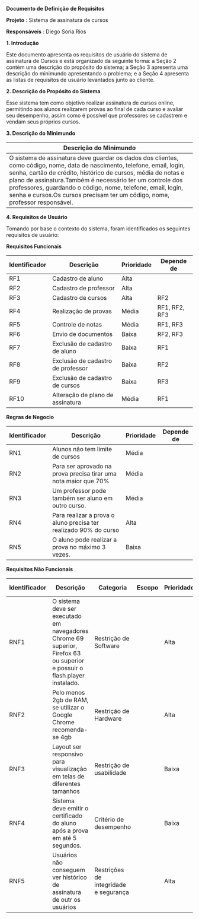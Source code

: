 **Documento de**  **Definição**  **de Requisitos**



**Projeto** : Sistema de assinatura de cursos

**Responsáveis** : Diego Soria Rios

**1. Introdução**

Este documento apresenta os requisitos de usuário do sistema de assinatura de Cursos e está organizado da seguinte forma: a Seção 2 contém uma descrição do propósito do sistema; a Seção 3 apresenta uma descrição do minimundo apresentando o problema; e a Seção 4 apresenta as listas de requisitos de usuário levantados junto ao cliente.

**2. Descrição do Propósito do Sistema**

Esse sistema tem como objetivo realizar assinatura de cursos online, permitindo aos alunos realizarem provas ao final de cada curso e avaliar seu desempenho, assim como é possível que professores se cadastrem e vendam seus próprios cursos.

**3. Descrição do Minimundo**

| **Descrição do Minimundo** |
| --- |
| O sistema de assinatura deve guardar os dados dos clientes, como código, nome, data de nascimento, telefone, email, login, senha, cartão de crédito, histórico de cursos, média de notas e plano de assinatura.Também é necessário ter um controle dos professores, guardando o código, nome, telefone, email, login, senha e cursos.Os cursos precisam ter um código, nome, professor responsável. |



**4. Requisitos de Usuário**

Tomando por base o contexto do sistema, foram identificados os seguintes requisitos de usuário:

**Requisitos Funcionais**

| **Identificador** | **Descrição** | **Prioridade** | **Depende de** |
| --- | --- | --- | --- |
| RF1 | Cadastro de aluno | Alta |   |
| RF2 | Cadastro de professor | Alta |   |
| RF3 | Cadastro de cursos | Alta | RF2 |
| RF4 | Realização de provas | Média | RF1, RF2, RF3 |
| RF5 | Controle de notas | Média | RF1, RF3 |
| RF6 | Envio de documentos | Baixa | RF2, RF3 |
| RF7 | Exclusão de cadastro de aluno | Baixa | RF1 |
| RF8 | Exclusão de cadastro de professor | Baixa | RF2 |
| RF9 | Exclusão de cadastro de cursos | Baixa | RF3 |
| RF10 | Alteração de plano de assinatura | Média | RF1 |



**Regras de Negocio**

| **Identificador** | **Descrição** | **Prioridade** | **Depende de** |
| --- | --- | --- | --- |
| RN1 | Alunos não tem limite de cursos | Média |   |
| RN2 | Para ser aprovado na prova precisa tirar uma nota maior que 70% | Média |   |
| RN3 | Um professor pode também ser aluno em outro curso. | Média |   |
| RN4 | Para realizar a prova o aluno precisa ter realizado 90% do curso | Alta |   |
| RN5 | O aluno pode realizar a prova no máximo 3 vezes. | Baixa |   |



**Requisitos Não Funcionais**

| **Identificador** | **Descrição** | **Categoria** | **Escopo** | **Prioridade** | **Depende de** |
| --- | --- | --- | --- | --- | --- |
| RNF1 | O sistema deve ser executado em navegadores Chrome 69 superior, Firefox 63 ou superior e possuir o flash player instalado. | Restrição de Software |   | Alta |   |
| RNF2 | Pelo menos 2gb de RAM, se utilizar o Google Chrome recomenda-se 4gb | Restrição de Hardware |   | Alta |   |
| RNF3 | Layout ser responsivo para visualização em telas de diferentes tamanhos | Restrição de usabilidade |   | Baixa |   |
| RNF4 | Sistema deve emitir o certificado do aluno após a prova em até 5 segundos. | Critério de desempenho |   | Baixa |   |
| RNF5 | Usuários não conseguem ver histórico de assinatura de outr os usuários | Restrições de integridade e segurança |   | Alta |   |